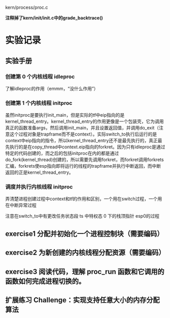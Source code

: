 kern/process/proc.c

**注释掉了kern/init/init.c中的grade_backtrace()**

# 实验记录

## 实验手册

### 创建第 0 个内核线程 idleproc

了解idleproc的作用（emmm，“没什么作用”）

### 创建第 1 个内核线程 initproc

虽然initproc是要执行init_main，但是实际的tf中eip指向的是kernel_thread_entry。kernel_thread_entry的作用更像是一个包装壳，它为调用真正的函数准备args，然后调用init_main，并且设置返回值，并调用do_exit（注意这个过程对象是trapframe而不是context）。实际switch_to执行后运行的是context中eip指向的指令，所以kernel_thread_entry还不是最先执行的，真正最先执行的是在copy_thread中context.eip指向的forkret。因为只有idleproc是通过特定的代码创建的，而之后的包括initproc在内的都是通过do_fork(kernel_thread)创建的，所以需要先调用forkret，而forkret调用forkrets汇编，forkrets使esp指向即将运行的线程的trapframe并执行中断返回，而中断返回的正是kernel_thread_entry。

### 调度并执行内核线程 initproc

弄清楚进程创建过程中context和tf的作用和区别，一个用在switch过程，一个用在中断异常过程

注意在switch_to中有更改任务状态段 ts 中特权态 0 下的栈顶指针 esp0的过程

## exercise1 分配并初始化一个进程控制块（需要编码）

## exercise2 为新创建的内核线程分配资源（需要编码）

## exercise3 阅读代码，理解 proc_run 函数和它调用的函数如何完成进程切换的。

## 扩展练习 Challenge：实现支持任意大小的内存分配算法